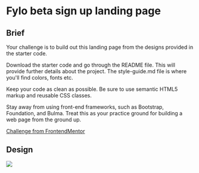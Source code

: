 # Fylo beta sign up landing page

## Brief
Your challenge is to build out this landing page from the designs provided in the starter code.

Download the starter code and go through the README file. This will provide further details about the project. The style-guide.md file is where you'll find colors, fonts etc.

Keep your code as clean as possible. Be sure to use semantic HTML5 markup and reusable CSS classes.

Stay away from using front-end frameworks, such as Bootstrap, Foundation, and Bulma. Treat this as your practice ground for building a web page from the ground up.

[Challenge from FrontendMentor](https://www.frontendmentor.io/challenges/fylo-landing-page-227273)

## Design
![](https://api.frontendmentor.io/wp-content/uploads/2018/09/desktop-preview.jpg)
